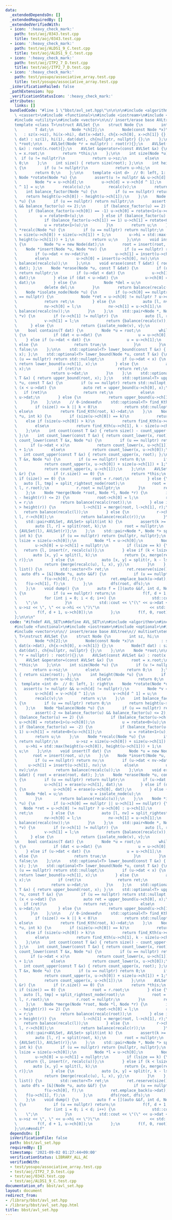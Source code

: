```yaml
---
data:
  _extendedDependsOn: []
  _extendedRequiredBy: []
  _extendedVerifiedWith:
  - icon: ':heavy_check_mark:'
    path: test/aoj/0343.test.cpp
    title: test/aoj/0343.test.cpp
  - icon: ':heavy_check_mark:'
    path: test/aoj/ALDS1_9_C.test.cpp
    title: test/aoj/ALDS1_9_C.test.cpp
  - icon: ':heavy_check_mark:'
    path: test/aoj/ITP2_7_D.test.cpp
    title: test/aoj/ITP2_7_D.test.cpp
  - icon: ':heavy_check_mark:'
    path: test/yosupo/associative_array.test.cpp
    title: test/yosupo/associative_array.test.cpp
  _isVerificationFailed: false
  _pathExtension: hpp
  _verificationStatusIcon: ':heavy_check_mark:'
  attributes:
    links: []
  bundledCode: "#line 1 \"bbst/avl_set.hpp\"\n\n\n\n#include <algorithm>\n#include\
    \ <cassert>\n#include <functional>\n#include <iostream>\n#include <optional>\n\
    #include <utility>\n#include <vector>\n\n// insert/erase base AVLtree\n// multiset\n\
    template <class T>\nstruct AVLSet {\n    struct Node {\n        int sz, hi;\n\
    \        T dat;\n        Node *ch[2];\n        Node(const Node *x)\n         \
    \   : sz(x->sz), hi(x->hi), dat(x->dat), ch{x->ch[0], x->ch[1]} {};\n        Node(T\
    \ dat) : sz(1), hi(1), dat(dat), ch{nullptr, nullptr} {};\n    };\n\n    Node\
    \ *root;\n\n    AVLSet(Node *r = nullptr) : root(r){};\n    AVLSet(const AVLSet\
    \ &x) : root(x.root){};\n    AVLSet &operator=(const AVLSet &x) {\n        root\
    \ = x.root;\n        return *this;\n    };\n\n    int size(Node *u) {\n      \
    \  if (u != nullptr)\n            return u->sz;\n        else\n            return\
    \ 0;\n    };\n    int size() { return size(root); };\n\n    int height(Node *u)\
    \ {\n        if (u != nullptr)\n            return u->hi;\n        else\n    \
    \        return 0;\n    };\n\n    template <int d>  // 0: left, 1: right\n   \
    \ Node *rotate(Node *u) {\n        assert(u != nullptr && u->ch[d] != nullptr);\n\
    \        Node *v = u->ch[d];\n        u->ch[d] = v->ch[d ^ 1];\n        v->ch[d\
    \ ^ 1] = u;\n        recalc(u);\n        recalc(v);\n        return v;\n    };\n\
    \    int balance_factor(Node *u) {\n        if (u == nullptr) return 0;\n    \
    \    return height(u->ch[0]) - height(u->ch[1]);\n    };\n    Node *balance(Node\
    \ *u) {\n        if (u == nullptr) return nullptr;\n        assert(-2 <= balance_factor(u)\
    \ && balance_factor(u) <= 2);\n        if (balance_factor(u) == 2) {\n       \
    \     if (balance_factor(u->ch[0]) == -1) u->ch[0] = rotate<1>(u->ch[0]);\n  \
    \          u = rotate<0>(u);\n        } else if (balance_factor(u) == -2) {\n\
    \            if (balance_factor(u->ch[1]) == 1) u->ch[1] = rotate<0>(u->ch[1]);\n\
    \            u = rotate<1>(u);\n        }\n        return u;\n    };\n    Node\
    \ *recalc(Node *u) {\n        if (u == nullptr) return nullptr;\n        u->sz\
    \ = size(u->ch[0]) + size(u->ch[1]) + 1;\n        u->hi = std::max(height(u->ch[0]),\
    \ height(u->ch[1])) + 1;\n        return u;\n    };\n\n    void insert(T dat)\
    \ {\n        Node *u = new Node(dat);\n        root = insert(root, u);\n    };\n\
    \    Node *insert(Node *u, Node *nv) {\n        if (u == nullptr) return nv;\n\
    \        if (u->dat < nv->dat)\n            u->ch[1] = insert(u->ch[1], nv);\n\
    \        else\n            u->ch[0] = insert(u->ch[0], nv);\n\n        return\
    \ balance(recalc(u));\n    };\n\n    void erase(const T &dat) { root = erase(root,\
    \ dat); };\n    Node *erase(Node *u, const T &dat) {\n        if (u == nullptr)\
    \ return nullptr;\n        if (u->dat < dat) {\n            u->ch[1] = erase(u->ch[1],\
    \ dat);\n        } else if (dat < u->dat) {\n            u->ch[0] = erase(u->ch[0],\
    \ dat);\n        } else {\n            Node *del = u;\n            u = isolate_node(u);\n\
    \            delete del;\n        }\n        return balance(recalc(u));\n    };\n\
    \    Node *isolate_node(Node *u) {\n        if (u->ch[0] == nullptr || u->ch[1]\
    \ == nullptr) {\n            Node *ret = u->ch[0] != nullptr ? u->ch[0] : u->ch[1];\n\
    \            return ret;\n        } else {\n            auto [l, nv] = split_rightest_node(u->ch[0]);\n\
    \            nv->ch[0] = l;\n            nv->ch[1] = u->ch[1];\n            return\
    \ balance(recalc(nv));\n        }\n    };\n    std::pair<Node *, Node *> split_rightest_node(Node\
    \ *v) {\n        if (v->ch[1] != nullptr) {\n            auto [l, ret] = split_rightest_node(v->ch[1]);\n\
    \            v->ch[1] = l;\n            return {balance(recalc(v)), ret};\n  \
    \      } else {\n            return {isolate_node(v), v};\n        }\n    };\n\
    \n    bool contains(T dat) {\n        Node *u = root;\n        while (u != nullptr)\
    \ {\n            if (dat < u->dat) {\n                u = u->ch[0];\n        \
    \    } else if (u->dat < dat) {\n                u = u->ch[1];\n            }\
    \ else {\n                return true;\n            }\n        }\n        return\
    \ false;\n    };\n\n    std::optional<T> lower_bound(const T &x) { return lower_bound(root,\
    \ x); };\n    std::optional<T> lower_bound(Node *u, const T &x) {\n        if\
    \ (u == nullptr) return std::nullopt;\n        if (u->dat < x) {\n           \
    \ return lower_bound(u->ch[1], x);\n        } else {\n            auto ret = lower_bound(u->ch[0],\
    \ x);\n            if (ret)\n                return ret;\n            else\n \
    \               return u->dat;\n        }\n    };\n    std::optional<T> upper_bound(const\
    \ T &x) { return upper_bound(root, x); };\n    std::optional<T> upper_bound(Node\
    \ *u, const T &x) {\n        if (u == nullptr) return std::nullopt;\n        if\
    \ (x < u->dat) {\n            auto ret = upper_bound(u->ch[0], x);\n         \
    \   if (ret)\n                return ret;\n            else\n                return\
    \ u->dat;\n        } else {\n            return upper_bound(u->ch[1], x);\n  \
    \      }\n    };\n\n    // 0-indexed\n    std::optional<T> find_Kth(int k) {\n\
    \        if (size() <= k || k < 0)\n            return std::nullopt;\n       \
    \ else\n            return find_Kth(root, k)->dat;\n    };\n    Node *find_Kth(Node\
    \ *u, int k) {\n        if (size(u->ch[0]) == k)\n            return u;\n    \
    \    else if (size(u->ch[0]) > k)\n            return find_Kth(u->ch[0], k);\n\
    \        else\n            return find_Kth(u->ch[1], k - size(u->ch[0]) - 1);\n\
    \    };\n\n    int count(const T &x) { return size() - count_upper(x) - count_lower(x);\
    \ };\n    int count_lower(const T &x) { return count_lower(x, root); };\n    int\
    \ count_lower(const T &x, Node *u) {\n        if (u == nullptr) return 0;\n  \
    \      if (u->dat < x)\n            return count_lower(x, u->ch[1]) + size(u->ch[0])\
    \ + 1;\n        else\n            return count_lower(x, u->ch[0]);\n    };\n \
    \   int count_upper(const T &x) { return count_upper(x, root); };\n    int count_upper(const\
    \ T &x, Node *u) {\n        if (u == nullptr) return 0;\n        if (x < u->dat)\n\
    \            return count_upper(x, u->ch[0]) + size(u->ch[1]) + 1;\n        else\n\
    \            return count_upper(x, u->ch[1]);\n    };\n\n    AVLSet &merge_with(AVLSet\
    \ &r) {\n        if (r.size() == 0) {\n            return *this;\n        } else\
    \ if (size() == 0) {\n            root = r.root;\n        } else {\n         \
    \   auto [l, tmp] = split_rightest_node(root);\n            root = merge(tmp,\
    \ l, r.root);\n            r.root = nullptr;\n        }\n        return *this;\n\
    \    };\n    Node *merge(Node *root, Node *l, Node *r) {\n        if (abs(height(l)\
    \ - height(r)) <= 2) {\n            root->ch[0] = l;\n            root->ch[1]\
    \ = r;\n            return balance(recalc(root));\n        } else if (height(l)\
    \ > height(r)) {\n            l->ch[1] = merge(root, l->ch[1], r);\n         \
    \   return balance(recalc(l));\n        } else {\n            r->ch[0] = merge(root,\
    \ l, r->ch[0]);\n            return balance(recalc(r));\n        }\n    };\n\n\
    \    std::pair<AVLSet, AVLSet> split(int k) {\n        assert(k >= 0 && k <= size());\n\
    \        auto [l, r] = split(root, k);\n        root = nullptr;\n        return\
    \ {AVLSet(l), AVLSet(r)};\n    };\n    std::pair<Node *, Node *> split(Node *u,\
    \ int k) {\n        if (u == nullptr) return {nullptr, nullptr};\n        int\
    \ lsize = size(u->ch[0]);\n        Node *l = u->ch[0];\n        Node *r = u->ch[1];\n\
    \        u->ch[0] = u->ch[1] = nullptr;\n        if (lsize == k) {\n         \
    \   return {l, insert(r, recalc(u))};\n        } else if (k < lsize) {\n     \
    \       auto [x, y] = split(l, k);\n            return {x, merge(recalc(u), y,\
    \ r)};\n        } else {\n            auto [x, y] = split(r, k - lsize - 1);\n\
    \            return {merge(recalc(u), l, x), y};\n        }\n    };\n\n    std::vector<T>\
    \ list() {\n        std::vector<T> ret;\n        ret.reserve(size());\n      \
    \  auto dfs = [&](Node *u, auto &&f) {\n            if (u == nullptr) return;\n\
    \            f(u->ch[0], f);\n            ret.emplace_back(u->dat);\n        \
    \    f(u->ch[1], f);\n        };\n        dfs(root, dfs);\n        return ret;\n\
    \    };\n    void dump() {\n        auto f = [](auto &&f, int d, Node *u) -> void\
    \ {\n            if (u == nullptr) return;\n            f(f, d + 1, u->ch[1]);\n\
    \            for (int i = 0; i < d; i++) {\n                std::cout << \"  \
    \    \";\n            }\n            std::cout << \"(\" << u->dat << \", \" <<\
    \ u->sz << \", \" << u->hi << \")\"\n                      << std::endl;\n   \
    \         f(f, d + 1, u->ch[0]);\n        };\n        f(f, 0, root);\n    };\n\
    };\n\n\n"
  code: "#ifndef AVL_SET\n#define AVL_SET\n\n#include <algorithm>\n#include <cassert>\n\
    #include <functional>\n#include <iostream>\n#include <optional>\n#include <utility>\n\
    #include <vector>\n\n// insert/erase base AVLtree\n// multiset\ntemplate <class\
    \ T>\nstruct AVLSet {\n    struct Node {\n        int sz, hi;\n        T dat;\n\
    \        Node *ch[2];\n        Node(const Node *x)\n            : sz(x->sz), hi(x->hi),\
    \ dat(x->dat), ch{x->ch[0], x->ch[1]} {};\n        Node(T dat) : sz(1), hi(1),\
    \ dat(dat), ch{nullptr, nullptr} {};\n    };\n\n    Node *root;\n\n    AVLSet(Node\
    \ *r = nullptr) : root(r){};\n    AVLSet(const AVLSet &x) : root(x.root){};\n\
    \    AVLSet &operator=(const AVLSet &x) {\n        root = x.root;\n        return\
    \ *this;\n    };\n\n    int size(Node *u) {\n        if (u != nullptr)\n     \
    \       return u->sz;\n        else\n            return 0;\n    };\n    int size()\
    \ { return size(root); };\n\n    int height(Node *u) {\n        if (u != nullptr)\n\
    \            return u->hi;\n        else\n            return 0;\n    };\n\n  \
    \  template <int d>  // 0: left, 1: right\n    Node *rotate(Node *u) {\n     \
    \   assert(u != nullptr && u->ch[d] != nullptr);\n        Node *v = u->ch[d];\n\
    \        u->ch[d] = v->ch[d ^ 1];\n        v->ch[d ^ 1] = u;\n        recalc(u);\n\
    \        recalc(v);\n        return v;\n    };\n    int balance_factor(Node *u)\
    \ {\n        if (u == nullptr) return 0;\n        return height(u->ch[0]) - height(u->ch[1]);\n\
    \    };\n    Node *balance(Node *u) {\n        if (u == nullptr) return nullptr;\n\
    \        assert(-2 <= balance_factor(u) && balance_factor(u) <= 2);\n        if\
    \ (balance_factor(u) == 2) {\n            if (balance_factor(u->ch[0]) == -1)\
    \ u->ch[0] = rotate<1>(u->ch[0]);\n            u = rotate<0>(u);\n        } else\
    \ if (balance_factor(u) == -2) {\n            if (balance_factor(u->ch[1]) ==\
    \ 1) u->ch[1] = rotate<0>(u->ch[1]);\n            u = rotate<1>(u);\n        }\n\
    \        return u;\n    };\n    Node *recalc(Node *u) {\n        if (u == nullptr)\
    \ return nullptr;\n        u->sz = size(u->ch[0]) + size(u->ch[1]) + 1;\n    \
    \    u->hi = std::max(height(u->ch[0]), height(u->ch[1])) + 1;\n        return\
    \ u;\n    };\n\n    void insert(T dat) {\n        Node *u = new Node(dat);\n \
    \       root = insert(root, u);\n    };\n    Node *insert(Node *u, Node *nv) {\n\
    \        if (u == nullptr) return nv;\n        if (u->dat < nv->dat)\n       \
    \     u->ch[1] = insert(u->ch[1], nv);\n        else\n            u->ch[0] = insert(u->ch[0],\
    \ nv);\n\n        return balance(recalc(u));\n    };\n\n    void erase(const T\
    \ &dat) { root = erase(root, dat); };\n    Node *erase(Node *u, const T &dat)\
    \ {\n        if (u == nullptr) return nullptr;\n        if (u->dat < dat) {\n\
    \            u->ch[1] = erase(u->ch[1], dat);\n        } else if (dat < u->dat)\
    \ {\n            u->ch[0] = erase(u->ch[0], dat);\n        } else {\n        \
    \    Node *del = u;\n            u = isolate_node(u);\n            delete del;\n\
    \        }\n        return balance(recalc(u));\n    };\n    Node *isolate_node(Node\
    \ *u) {\n        if (u->ch[0] == nullptr || u->ch[1] == nullptr) {\n         \
    \   Node *ret = u->ch[0] != nullptr ? u->ch[0] : u->ch[1];\n            return\
    \ ret;\n        } else {\n            auto [l, nv] = split_rightest_node(u->ch[0]);\n\
    \            nv->ch[0] = l;\n            nv->ch[1] = u->ch[1];\n            return\
    \ balance(recalc(nv));\n        }\n    };\n    std::pair<Node *, Node *> split_rightest_node(Node\
    \ *v) {\n        if (v->ch[1] != nullptr) {\n            auto [l, ret] = split_rightest_node(v->ch[1]);\n\
    \            v->ch[1] = l;\n            return {balance(recalc(v)), ret};\n  \
    \      } else {\n            return {isolate_node(v), v};\n        }\n    };\n\
    \n    bool contains(T dat) {\n        Node *u = root;\n        while (u != nullptr)\
    \ {\n            if (dat < u->dat) {\n                u = u->ch[0];\n        \
    \    } else if (u->dat < dat) {\n                u = u->ch[1];\n            }\
    \ else {\n                return true;\n            }\n        }\n        return\
    \ false;\n    };\n\n    std::optional<T> lower_bound(const T &x) { return lower_bound(root,\
    \ x); };\n    std::optional<T> lower_bound(Node *u, const T &x) {\n        if\
    \ (u == nullptr) return std::nullopt;\n        if (u->dat < x) {\n           \
    \ return lower_bound(u->ch[1], x);\n        } else {\n            auto ret = lower_bound(u->ch[0],\
    \ x);\n            if (ret)\n                return ret;\n            else\n \
    \               return u->dat;\n        }\n    };\n    std::optional<T> upper_bound(const\
    \ T &x) { return upper_bound(root, x); };\n    std::optional<T> upper_bound(Node\
    \ *u, const T &x) {\n        if (u == nullptr) return std::nullopt;\n        if\
    \ (x < u->dat) {\n            auto ret = upper_bound(u->ch[0], x);\n         \
    \   if (ret)\n                return ret;\n            else\n                return\
    \ u->dat;\n        } else {\n            return upper_bound(u->ch[1], x);\n  \
    \      }\n    };\n\n    // 0-indexed\n    std::optional<T> find_Kth(int k) {\n\
    \        if (size() <= k || k < 0)\n            return std::nullopt;\n       \
    \ else\n            return find_Kth(root, k)->dat;\n    };\n    Node *find_Kth(Node\
    \ *u, int k) {\n        if (size(u->ch[0]) == k)\n            return u;\n    \
    \    else if (size(u->ch[0]) > k)\n            return find_Kth(u->ch[0], k);\n\
    \        else\n            return find_Kth(u->ch[1], k - size(u->ch[0]) - 1);\n\
    \    };\n\n    int count(const T &x) { return size() - count_upper(x) - count_lower(x);\
    \ };\n    int count_lower(const T &x) { return count_lower(x, root); };\n    int\
    \ count_lower(const T &x, Node *u) {\n        if (u == nullptr) return 0;\n  \
    \      if (u->dat < x)\n            return count_lower(x, u->ch[1]) + size(u->ch[0])\
    \ + 1;\n        else\n            return count_lower(x, u->ch[0]);\n    };\n \
    \   int count_upper(const T &x) { return count_upper(x, root); };\n    int count_upper(const\
    \ T &x, Node *u) {\n        if (u == nullptr) return 0;\n        if (x < u->dat)\n\
    \            return count_upper(x, u->ch[0]) + size(u->ch[1]) + 1;\n        else\n\
    \            return count_upper(x, u->ch[1]);\n    };\n\n    AVLSet &merge_with(AVLSet\
    \ &r) {\n        if (r.size() == 0) {\n            return *this;\n        } else\
    \ if (size() == 0) {\n            root = r.root;\n        } else {\n         \
    \   auto [l, tmp] = split_rightest_node(root);\n            root = merge(tmp,\
    \ l, r.root);\n            r.root = nullptr;\n        }\n        return *this;\n\
    \    };\n    Node *merge(Node *root, Node *l, Node *r) {\n        if (abs(height(l)\
    \ - height(r)) <= 2) {\n            root->ch[0] = l;\n            root->ch[1]\
    \ = r;\n            return balance(recalc(root));\n        } else if (height(l)\
    \ > height(r)) {\n            l->ch[1] = merge(root, l->ch[1], r);\n         \
    \   return balance(recalc(l));\n        } else {\n            r->ch[0] = merge(root,\
    \ l, r->ch[0]);\n            return balance(recalc(r));\n        }\n    };\n\n\
    \    std::pair<AVLSet, AVLSet> split(int k) {\n        assert(k >= 0 && k <= size());\n\
    \        auto [l, r] = split(root, k);\n        root = nullptr;\n        return\
    \ {AVLSet(l), AVLSet(r)};\n    };\n    std::pair<Node *, Node *> split(Node *u,\
    \ int k) {\n        if (u == nullptr) return {nullptr, nullptr};\n        int\
    \ lsize = size(u->ch[0]);\n        Node *l = u->ch[0];\n        Node *r = u->ch[1];\n\
    \        u->ch[0] = u->ch[1] = nullptr;\n        if (lsize == k) {\n         \
    \   return {l, insert(r, recalc(u))};\n        } else if (k < lsize) {\n     \
    \       auto [x, y] = split(l, k);\n            return {x, merge(recalc(u), y,\
    \ r)};\n        } else {\n            auto [x, y] = split(r, k - lsize - 1);\n\
    \            return {merge(recalc(u), l, x), y};\n        }\n    };\n\n    std::vector<T>\
    \ list() {\n        std::vector<T> ret;\n        ret.reserve(size());\n      \
    \  auto dfs = [&](Node *u, auto &&f) {\n            if (u == nullptr) return;\n\
    \            f(u->ch[0], f);\n            ret.emplace_back(u->dat);\n        \
    \    f(u->ch[1], f);\n        };\n        dfs(root, dfs);\n        return ret;\n\
    \    };\n    void dump() {\n        auto f = [](auto &&f, int d, Node *u) -> void\
    \ {\n            if (u == nullptr) return;\n            f(f, d + 1, u->ch[1]);\n\
    \            for (int i = 0; i < d; i++) {\n                std::cout << \"  \
    \    \";\n            }\n            std::cout << \"(\" << u->dat << \", \" <<\
    \ u->sz << \", \" << u->hi << \")\"\n                      << std::endl;\n   \
    \         f(f, d + 1, u->ch[0]);\n        };\n        f(f, 0, root);\n    };\n\
    };\n\n#endif"
  dependsOn: []
  isVerificationFile: false
  path: bbst/avl_set.hpp
  requiredBy: []
  timestamp: '2021-09-02 01:27:44+09:00'
  verificationStatus: LIBRARY_ALL_AC
  verifiedWith:
  - test/yosupo/associative_array.test.cpp
  - test/aoj/ITP2_7_D.test.cpp
  - test/aoj/0343.test.cpp
  - test/aoj/ALDS1_9_C.test.cpp
documentation_of: bbst/avl_set.hpp
layout: document
redirect_from:
- /library/bbst/avl_set.hpp
- /library/bbst/avl_set.hpp.html
title: bbst/avl_set.hpp
---
```

